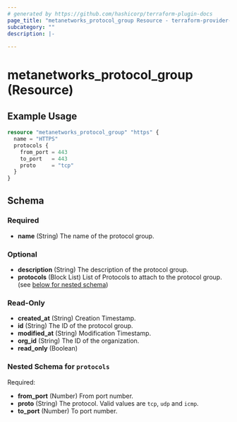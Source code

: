 ```yaml
---
# generated by https://github.com/hashicorp/terraform-plugin-docs
page_title: "metanetworks_protocol_group Resource - terraform-provider-metanetworks"
subcategory: ""
description: |-
  
---
```


# metanetworks_protocol_group (Resource)



## Example Usage

```terraform
resource "metanetworks_protocol_group" "https" {
  name = "HTTPS"
  protocols {
    from_port = 443
    to_port   = 443
    proto     = "tcp"
  }
}
```

<!-- schema generated by tfplugindocs -->
## Schema

### Required

- **name** (String) The name of the protocol group.

### Optional

- **description** (String) The description of the protocol group.
- **protocols** (Block List) List of Protocols to attach to the protocol group. (see [below for nested schema](#nestedblock--protocols))

### Read-Only

- **created_at** (String) Creation Timestamp.
- **id** (String) The ID of the protocol group.
- **modified_at** (String) Modification Timestamp.
- **org_id** (String) The ID of the organization.
- **read_only** (Boolean)

<a id="nestedblock--protocols"></a>
### Nested Schema for `protocols`

Required:

- **from_port** (Number) From port number.
- **proto** (String) The protocol. Valid values are `tcp`, `udp` and `icmp`.
- **to_port** (Number) To port number.


